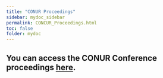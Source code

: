 ```yaml
---
title: "CONUR Proceedings"
sidebar: mydoc_sidebar
permalink: CONCUR_Proceedings.html
toc: false 
folder: mydoc
---
```


## You can access the CONUR Conference proceedings <a href="https://drops.dagstuhl.de/entities/volume/LIPIcs-volume-311" target="_blank"><u>here</u></a>.